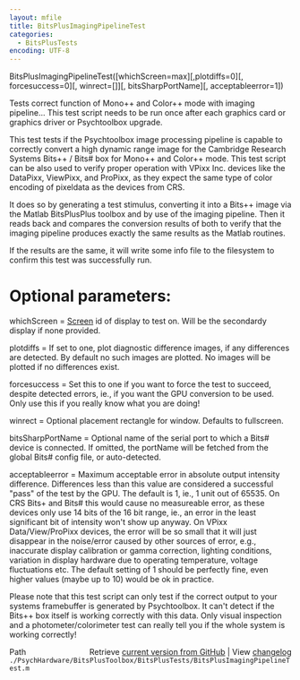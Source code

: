 ```yaml
---
layout: mfile
title: BitsPlusImagingPipelineTest
categories:
  - BitsPlusTests
encoding: UTF-8
---
```


BitsPlusImagingPipelineTest\(\[whichScreen=max\]\[,plotdiffs=0\]\[, forcesuccess=0\]\[, winrect=\[\]\]\[, bitsSharpPortName\]\[, acceptableerror=1\]\)

Tests correct function of Mono++ and Color++ mode with imaging pipeline...
This test script needs to be run once after each graphics card or
graphics driver or Psychtoolbox upgrade.

This test tests if the Psychtoolbox image processing pipeline is capable
to correctly convert a high dynamic range image for the Cambridge
Research Systems Bits++ / Bits\# box for Mono++ and Color++ mode. This
test script can be also used to verify proper operation with VPixx Inc.
devices like the DataPixx, ViewPixx, and ProPixx, as they expect the same
type of color encoding of pixeldata as the devices from CRS.

It does so by generating a test stimulus, converting it into a Bits++
image via the Matlab BitsPlusPlus toolbox and by use of the imaging
pipeline. Then it reads back and compares the conversion results of both
to verify that the imaging pipeline produces exactly the same results
as the Matlab routines.

If the results are the same, it will write some info file to the
filesystem to confirm this test was successfully run.

# Optional parameters:

whichScreen  = [Screen](/docs/Screen) id of display to test on. Will be the secondardy
               display if none provided.

plotdiffs    = If set to one, plot diagnostic difference images, if any
               differences are detected. By default no such images are plotted. No
               images will be plotted if no differences exist.

forcesuccess = Set this to one if you want to force the test to succeed,
               despite detected errors, ie., if you want the GPU
               conversion to be used. Only use this if you really know
               what you are doing\!

winrect = Optional placement rectangle for window. Defaults to fullscreen.

bitsSharpPortName = Optional name of the serial port to which a Bits\# device
                    is connected. If omitted, the portName will be fetched
                    from the global Bits\# config file, or auto-detected.

acceptableerror = Maximum acceptable error in absolute output intensity
                  difference. Differences less than this value are
                  considered a successful "pass" of the test by the GPU.
                  The default is 1, ie., 1 unit out of 65535. On CRS
                  Bits+ and Bits\# this would cause no measureable error,
                  as these devices only use 14 bits of the 16 bit range,
                  ie., an error in the least significant bit of intensity
                  won't show up anyway. On VPixx Data/View/ProPixx
                  devices, the error will be so small that it will just
                  disappear in the noise/error caused by other sources of
                  error, e.g., inaccurate display calibration or gamma
                  correction, lighting conditions, variation in display
                  hardware due to operating temperature, voltage
                  fluctuations etc. The default setting of 1 should be
                  perfectly fine, even higher values \(maybe up to 10\)
                  would be ok in practice.

Please note that this test script can only test if the correct output to
your systems framebuffer is generated by Psychtoolbox. It can't detect if
the Bits++ box itself is working correctly with this data. Only visual
inspection and a photometer/colorimeter test can really tell you if the
whole system is working correctly\!


<div class="code_header" style="text-align:right;">
  <span style="float:left;">Path&nbsp;&nbsp;</span> <span class="counter">Retrieve <a href=
  "https://raw.github.com/Psychtoolbox-3/Psychtoolbox-3/beta/./PsychHardware/BitsPlusToolbox/BitsPlusTests/BitsPlusImagingPipelineTest.m">current version from GitHub</a> | View <a href=
  "https://github.com/Psychtoolbox-3/Psychtoolbox-3/commits/beta/./PsychHardware/BitsPlusToolbox/BitsPlusTests/BitsPlusImagingPipelineTest.m">changelog</a></span>
</div>
<div class="code">
  <code>./PsychHardware/BitsPlusToolbox/BitsPlusTests/BitsPlusImagingPipelineTest.m</code>
</div>
